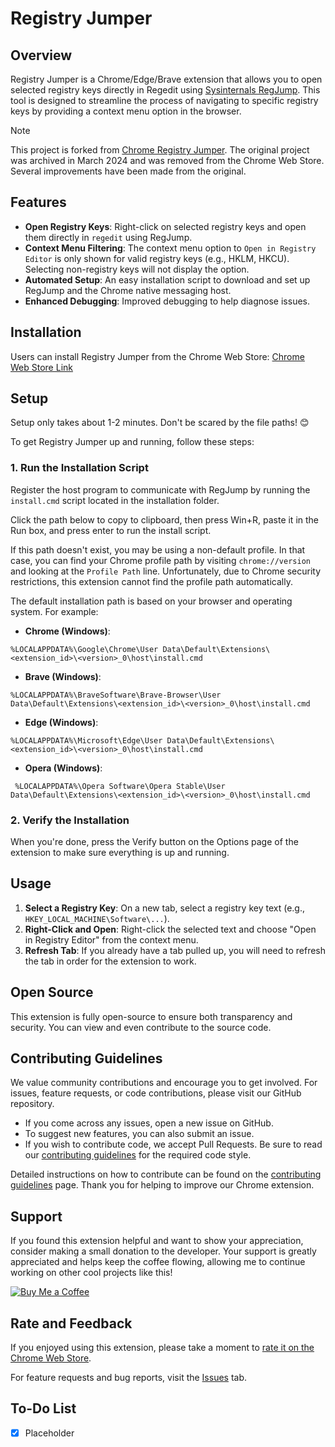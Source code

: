 
# Registry Jumper

## Overview

Registry Jumper is a Chrome/Edge/Brave extension that allows you to open selected registry keys directly in Regedit using [Sysinternals RegJump](https://learn.microsoft.com/en-us/sysinternals/downloads/regjump). This tool is designed to streamline the process of navigating to specific registry keys by providing a context menu option in the browser.

> [!NOTE]
> This project is forked from [Chrome Registry Jumper](https://github.com/hmemcpy/ChromeRegJump). The original project was archived in March 2024 and was removed from the Chrome Web Store. Several improvements have been made from the original.

## Features

- **Open Registry Keys**: Right-click on selected registry keys and open them directly in `regedit` using RegJump.
- **Context Menu Filtering**: The context menu option to `Open in Registry Editor` is only shown for valid registry keys (e.g., HKLM, HKCU). Selecting non-registry keys will not display the option.
- **Automated Setup**: An easy installation script to download and set up RegJump and the Chrome native messaging host.
- **Enhanced Debugging**: Improved debugging to help diagnose issues.

## Installation

Users can install Registry Jumper from the Chrome Web Store: [Chrome Web Store Link](https://chrome.google.com/webstore/detail/registry-jumper/placeholder-link)

## Setup

Setup only takes about 1-2 minutes. Don't be scared by the file paths! 😊

To get Registry Jumper up and running, follow these steps:

### 1. Run the Installation Script

Register the host program to communicate with RegJump by running the `install.cmd` script located in the installation folder.

Click the path below to copy to clipboard, then press Win+R, paste it in the Run box, and press enter to run the install script.

If this path doesn't exist, you may be using a non-default profile. In that case, you can find your Chrome profile path by visiting `chrome://version` and looking at the `Profile Path` line. Unfortunately, due to Chrome security restrictions, this extension cannot find the profile path automatically.

The default installation path is based on your browser and operating system. For example:

- **Chrome (Windows)**:
```
%LOCALAPPDATA%\Google\Chrome\User Data\Default\Extensions\<extension_id>\<version>_0\host\install.cmd
```
- **Brave (Windows)**:
```
%LOCALAPPDATA%\BraveSoftware\Brave-Browser\User Data\Default\Extensions\<extension_id>\<version>_0\host\install.cmd
```
- **Edge (Windows)**:
```
%LOCALAPPDATA%\Microsoft\Edge\User Data\Default\Extensions\<extension_id>\<version>_0\host\install.cmd
```
- **Opera (Windows)**:
```
 %LOCALAPPDATA%\Opera Software\Opera Stable\User Data\Default\Extensions\<extension_id>\<version>_0\host\install.cmd
 ```

### 2. Verify the Installation

When you're done, press the Verify button on the Options page of the extension to make sure everything is up and running.

## Usage

1. **Select a Registry Key**: On a new tab, select a registry key text (e.g., `HKEY_LOCAL_MACHINE\Software\...`).
2. **Right-Click and Open**: Right-click the selected text and choose "Open in Registry Editor" from the context menu.
3. **Refresh Tab**: If you already have a tab pulled up, you will need to refresh the tab in order for the extension to work.

## Open Source

This extension is fully open-source to ensure both transparency and security. You can view and even contribute to the source code.

## Contributing Guidelines

We value community contributions and encourage you to get involved. For issues, feature requests, or code contributions, please visit our GitHub repository.

- If you come across any issues, open a new issue on GitHub.
- To suggest new features, you can also submit an issue.
- If you wish to contribute code, we accept Pull Requests. Be sure to read our [contributing guidelines](https://github.com/asheroto/Registry-Jumper/blob/main/CONTRIBUTING.md) for the required code style.

Detailed instructions on how to contribute can be found on the [contributing guidelines](https://github.com/asheroto/Registry-Jumper/blob/main/CONTRIBUTING.md) page. Thank you for helping to improve our Chrome extension.

## Support

If you found this extension helpful and want to show your appreciation, consider making a small donation to the developer. Your support is greatly appreciated and helps keep the coffee flowing, allowing me to continue working on other cool projects like this!

[![Buy Me a Coffee](https://img.buymeacoffee.com/button-api/?text=Buy%20me%20a%20coffee&emoji=&slug=asheroto&button_colour=FFDD00&font_colour=000000&font_family=Lato&outline_colour=000000&coffee_colour=ffffff)](https://www.buymeacoffee.com/asheroto)

## Rate and Feedback

If you enjoyed using this extension, please take a moment to [rate it on the Chrome Web Store](https://chrome.google.com/webstore/detail/registry-jumper/abc123).

For feature requests and bug reports, visit the [Issues](https://github.com/asheroto/Registry-Jumper/issues) tab.

## To-Do List

- [x] Placeholder